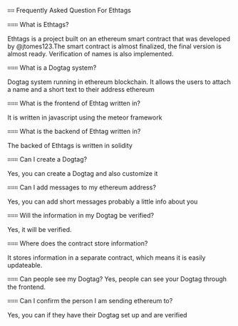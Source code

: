 ⌗⌗ Frequently Asked Question For Ethtags

⌗⌗⌗ What is Ethtags?

Ethtags is a project built on an ethereum smart contract that was developed by @jtomes123.The smart contract is almost finalized, the final version is almost ready. Verification of names is also implemented.

⌗⌗⌗ What is a Dogtag system?

Dogtag system running in ethereum blockchain. It allows the users to attach a name and a short text to their address ethereum

⌗⌗⌗ What is the frontend of Ethtag written in?

It is written in javascript using the meteor framework 

⌗⌗⌗ What is the backend of Ethtag written in?

The backed of Ethtags is written in solidity

⌗⌗⌗ Can I create a Dogtag?

Yes, you can create a Dogtag and also customize it

⌗⌗⌗ Can I add messages to my ethereum address?

Yes, you can add short messages probably a little info about you

⌗⌗⌗ Will the information in my Dogtag be verified?

Yes, it will be verified.

⌗⌗⌗ Where does the contract store information?

It stores information in a separate contract, which means it is easily updateable.

⌗⌗⌗ Can people see my Dogtag?
Yes, people can see your Dogtag through the frontend.

⌗⌗⌗ Can I confirm the person I am sending ethereum to?

Yes, you can if they have their Dogtag set up and are verified


